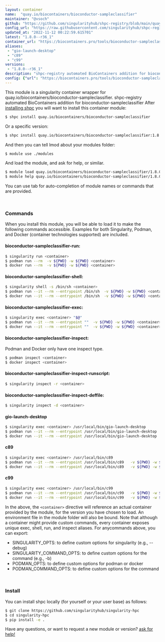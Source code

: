 ```yaml
---
layout: container
name:  "quay.io/biocontainers/bioconductor-sampleclassifier"
maintainer: "@vsoch"
github: "https://github.com/singularityhub/shpc-registry/blob/main/quay.io/biocontainers/bioconductor-sampleclassifier/container.yaml"
config_url: "https://raw.githubusercontent.com/singularityhub/shpc-registry/main/quay.io/biocontainers/bioconductor-sampleclassifier/container.yaml"
updated_at: "2022-11-12 00:22:59.615701"
latest: "1.8.0--r36_1"
container_url: "https://biocontainers.pro/tools/bioconductor-sampleclassifier"
aliases:
 - "gio-launch-desktop"
 - "c89"
 - "c99"
versions:
 - "1.8.0--r36_1"
description: "shpc-registry automated BioContainers addition for bioconductor-sampleclassifier"
config: {"url": "https://biocontainers.pro/tools/bioconductor-sampleclassifier", "maintainer": "@vsoch", "description": "shpc-registry automated BioContainers addition for bioconductor-sampleclassifier", "latest": {"1.8.0--r36_1": "sha256:ab1961229dc711f2e71353c1c355d9793411553359a383c39fd180195b6f6c4e"}, "tags": {"1.8.0--r36_1": "sha256:ab1961229dc711f2e71353c1c355d9793411553359a383c39fd180195b6f6c4e"}, "docker": "quay.io/biocontainers/bioconductor-sampleclassifier", "aliases": {"gio-launch-desktop": "/usr/local/bin/gio-launch-desktop", "c89": "/usr/local/bin/c89", "c99": "/usr/local/bin/c99"}}
---
```


This module is a singularity container wrapper for quay.io/biocontainers/bioconductor-sampleclassifier.
shpc-registry automated BioContainers addition for bioconductor-sampleclassifier
After [installing shpc](#install) you will want to install this container module:


```bash
$ shpc install quay.io/biocontainers/bioconductor-sampleclassifier
```

Or a specific version:

```bash
$ shpc install quay.io/biocontainers/bioconductor-sampleclassifier:1.8.0--r36_1
```

And then you can tell lmod about your modules folder:

```bash
$ module use ./modules
```

And load the module, and ask for help, or similar.

```bash
$ module load quay.io/biocontainers/bioconductor-sampleclassifier/1.8.0--r36_1
$ module help quay.io/biocontainers/bioconductor-sampleclassifier/1.8.0--r36_1
```

You can use tab for auto-completion of module names or commands that are provided.

<br>

### Commands

When you install this module, you will be able to load it to make the following commands accessible.
Examples for both Singularity, Podman, and Docker (container technologies supported) are included.

#### bioconductor-sampleclassifier-run:

```bash
$ singularity run <container>
$ podman run --rm  -v ${PWD} -w ${PWD} <container>
$ docker run --rm  -v ${PWD} -w ${PWD} <container>
```

#### bioconductor-sampleclassifier-shell:

```bash
$ singularity shell -s /bin/sh <container>
$ podman run --it --rm --entrypoint /bin/sh  -v ${PWD} -w ${PWD} <container>
$ docker run --it --rm --entrypoint /bin/sh  -v ${PWD} -w ${PWD} <container>
```

#### bioconductor-sampleclassifier-exec:

```bash
$ singularity exec <container> "$@"
$ podman run --it --rm --entrypoint ""  -v ${PWD} -w ${PWD} <container> "$@"
$ docker run --it --rm --entrypoint ""  -v ${PWD} -w ${PWD} <container> "$@"
```

#### bioconductor-sampleclassifier-inspect:

Podman and Docker only have one inspect type.

```bash
$ podman inspect <container>
$ docker inspect <container>
```

#### bioconductor-sampleclassifier-inspect-runscript:

```bash
$ singularity inspect -r <container>
```

#### bioconductor-sampleclassifier-inspect-deffile:

```bash
$ singularity inspect -d <container>
```


#### gio-launch-desktop

```bash
$ singularity exec <container> /usr/local/bin/gio-launch-desktop
$ podman run --it --rm --entrypoint /usr/local/bin/gio-launch-desktop   -v ${PWD} -w ${PWD} <container> -c " $@"
$ docker run --it --rm --entrypoint /usr/local/bin/gio-launch-desktop   -v ${PWD} -w ${PWD} <container> -c " $@"
```


#### c89

```bash
$ singularity exec <container> /usr/local/bin/c89
$ podman run --it --rm --entrypoint /usr/local/bin/c89   -v ${PWD} -w ${PWD} <container> -c " $@"
$ docker run --it --rm --entrypoint /usr/local/bin/c89   -v ${PWD} -w ${PWD} <container> -c " $@"
```


#### c99

```bash
$ singularity exec <container> /usr/local/bin/c99
$ podman run --it --rm --entrypoint /usr/local/bin/c99   -v ${PWD} -w ${PWD} <container> -c " $@"
$ docker run --it --rm --entrypoint /usr/local/bin/c99   -v ${PWD} -w ${PWD} <container> -c " $@"
```



In the above, the `<container>` directive will reference an actual container provided
by the module, for the version you have chosen to load. An environment file in the
module folder will also be bound. Note that although a container
might provide custom commands, every container exposes unique exec, shell, run, and
inspect aliases. For anycommands above, you can export:

 - SINGULARITY_OPTS: to define custom options for singularity (e.g., --debug)
 - SINGULARITY_COMMAND_OPTS: to define custom options for the command (e.g., -b)
 - PODMAN_OPTS: to define custom options for podman or docker
 - PODMAN_COMMAND_OPTS: to define custom options for the command

<br>

### Install

You can install shpc locally (for yourself or your user base) as follows:

```bash
$ git clone https://github.com/singularityhub/singularity-hpc
$ cd singularity-hpc
$ pip install -e .
```

Have any questions, or want to request a new module or version? [ask for help!](https://github.com/singularityhub/singularity-hpc/issues)
